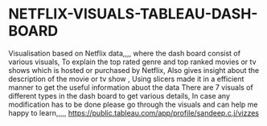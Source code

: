 # NETFLIX-VISUALS-TABLEAU-DASH-BOARD 
Visualisation based on Netflix data,,,, where the dash board consist of various visuals,
To explain the top rated genre and top ranked movies or tv shows which is hosted or purchased by Netflix, 
Also gives insight about the description of the movie or tv show ,
Using slicers made it in a efficient manner to get the useful information abuot the data
There are 7 visuals of different types in the dash board to get various details, 
   In case any modification has to be done please go through the visuals and can help me happy to learn,,,,,
<https://public.tableau.com/app/profile/sandeep.c.j/vizzes> 
